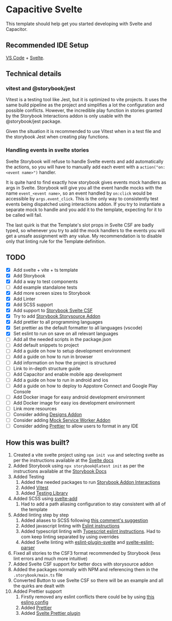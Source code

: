 # Capacitive Svelte

This template should help get you started developing with Svelte and Capacitor.

## Recommended IDE Setup

[VS Code](https://code.visualstudio.com/) +
[Svelte](https://marketplace.visualstudio.com/items?itemName=svelte.svelte-vscode).

## Technical details

### vitest and @storybook/jest

Vitest is a testing tool like Jest, but it is optimized to vite projects. It
uses the same build pipeline as the project and simplifies a lot the
configuration and possible conflicts. However, the incredible play function in
stories granted by the Storybook Interactions addon is only usable with the
@storybook/jest package.

Given the situation it is recommended to use Vitest when in a test file and the
storybook Jest when creating play functions.

### Handling events in svelte stories

Svelte Storybook will refuse to handle Svelte events and add automatically the
actions, so you will have to manually add each event with a
`action("on:<event name>")` handler.

It is quite hard to find exactly how storybook gives events mock handlers as
args in Svelte. Storybook will give you all the event handle mocks with the name
`event_<event name>`, so an event handled by `on:click` would be accessible by
`args.event_click`. This is the only way to consistently test events being
dispatched using interactions addon. If you try to instantiate a separate mock
to handle and you add it to the template, expecting for it to be called will
fail.

The last quirk is that the Template's slot props in Svelte CSF are badly typed,
so whenever you try to add the mock handlers to the events you will get a unsafe
assignment with any value. My recommendation is to disable only that linting
rule for the Template definition.

## TODO

- [x] Add svelte + vite + ts template
- [x] Add Storybook
- [x] Add a way to test components
- [ ] Add example standalone tests
- [x] Add more screen sizes to Storybook
- [x] Add Linter
- [x] Add SCSS support
- [x] Add support to
      [Storybook Svelte CSF](https://storybook.js.org/addons/@storybook/addon-svelte-csf/)
- [x] Try to add
      [Storybook Storysource Addon](https://storybook.js.org/addons/@storybook/addon-storysource)
- [x] Add prettier to all programming languages
- [x] Set prettier as the default formatter to all languages (vscode)
- [x] Set eslint to run on save on all relevant languages
- [ ] Add all the needed scripts in the package.json
- [ ] Add default snippets to project
- [ ] Add a guide on how to setup development environment
- [ ] Add a guide on how to run in browser
- [ ] Add information on how the project is structured
- [ ] Link to in-depth structure guide
- [ ] Add Capacitor and enable mobile app development
- [ ] Add a guide on how to run in android and ios
- [ ] Add a guide on how to deploy to Appstore Connect and Google Play Console
- [ ] Add Docker image for easy android development environment
- [ ] Add Docker image for easy ios development environment
- [ ] Link more resources
- [ ] Consider adding
      [Designs Addon](https://storybook.js.org/addons/storybook-addon-designs/)
- [ ] Consider adding
      [Mock Service Worker Addon](https://storybook.js.org/addons/msw-storybook-addon)
- [ ] Consider adding
      [Prettier](https://github.com/sveltejs/prettier-plugin-svelte) to allow
      users to format in any IDE

## How this was built?

1. Created a vite svelte project using `npm init vue` and selecting svelte as
   per the instructions available at the
   [Svelte docs](https://svelte.dev/docs#getting-started)
2. Added Storybook using `npx storybook@latest init` as per the instructions
   available at the
   [Storybook Docs](https://storybook.js.org/docs/svelte/get-started/install/)
3. Added Testing
   1. Added the needed packages to run
      [Storybook Addon Interactions](https://storybook.js.org/addons/@storybook/addon-interactions/)
   2. Added [Vitest](https://vitest.dev/config/)
   3. Added
      [Testing Library](https://testing-library.com/docs/svelte-testing-library/setup)
4. Added SCSS using [svelte-add](https://github.com/svelte-add/scss)
   1. Had to add a path aliasing configuration to stay consistent with all of
      the template
5. Added linting step by step
   1. Added aliases to SCSS following
      [this comment's suggestion](https://github.com/sveltejs/svelte-preprocess/issues/97#issuecomment-551842456)
   2. Added javascript linting with
      [Eslint instructions](https://eslint.org/docs/latest/use/getting-started#configuration)
   3. Added typescript linting with
      [Typescript eslint instructions](https://typescript-eslint.io/getting-started).
      Had to com keep linting separated by using overrides
   4. Added Svelte linting with
      [eslint-plugin-svelte](https://github.com/sveltejs/eslint-plugin-svelte)
      and
      [svelte-eslint-parser](https://github.com/sveltejs/svelte-eslint-parser#readme)
6. Fixed all stories to the CSF3 format recommended by Storybook (less lint
   errors and much more intuitive)
7. Added Svelte CSF support for better docs with storysource addon
8. Added the packages normally with NPM and referencing them in the
   `.storybook/main.ts` file
9. Converted Button to use Svelte CSF so there will be an example and all the
   quirks are dealt with
10. Added Prettier support
    1. Firstly removed any eslint conflicts there could be by using
       [this esling config](https://github.com/prettier/eslint-config-prettier#installation)
    2. Added [Prettier](https://prettier.io/docs/en/install.html)
    3. Added
       [Svelte Prettier plugin](https://github.com/sveltejs/prettier-plugin-svelte)

